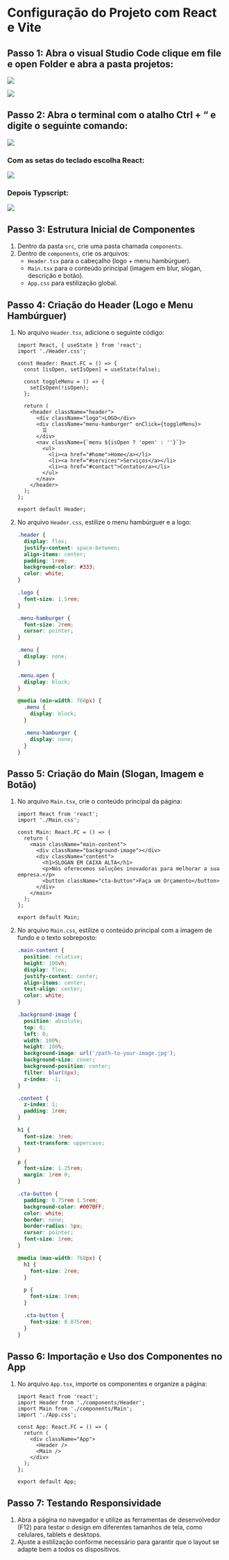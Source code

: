 # Configuração do Projeto com React e Vite

## Passo 1: Abra o visual Studio Code clique em file e open Folder e abra a pasta projetos:

![](./passo%201.png)

![](./passo%201.2.png)

## Passo 2: Abra o terminal com o atalho Ctrl + “  e  digite o seguinte comando:

![](./passo%202.png)

### Com as setas do teclado escolha React:

![](./passo%202.2.png)

### Depois Typscript:

![](./passo%202.3.png)

## Passo 3: Estrutura Inicial de Componentes

1. Dentro da pasta `src`, crie uma pasta chamada `components`.
2. Dentro de `components`, crie os arquivos:
   - `Header.tsx` para o cabeçalho (logo + menu hambúrguer).
   - `Main.tsx` para o conteúdo principal (imagem em blur, slogan, descrição e botão).
   - `App.css` para estilização global.

## Passo 4: Criação do Header (Logo e Menu Hambúrguer)

1. No arquivo `Header.tsx`, adicione o seguinte código:

   ```tsx
   import React, { useState } from 'react';
   import './Header.css';

   const Header: React.FC = () => {
     const [isOpen, setIsOpen] = useState(false);

     const toggleMenu = () => {
       setIsOpen(!isOpen);
     };

     return (
       <header className="header">
         <div className="logo">LOGO</div>
         <div className="menu-hamburger" onClick={toggleMenu}>
           ☰
         </div>
         <nav className={`menu ${isOpen ? 'open' : ''}`}>
           <ul>
             <li><a href="#home">Home</a></li>
             <li><a href="#services">Serviços</a></li>
             <li><a href="#contact">Contato</a></li>
           </ul>
         </nav>
       </header>
     );
   };

   export default Header;
   ```

2. No arquivo `Header.css`, estilize o menu hambúrguer e a logo:

   ```css
   .header {
     display: flex;
     justify-content: space-between;
     align-items: center;
     padding: 1rem;
     background-color: #333;
     color: white;
   }

   .logo {
     font-size: 1.5rem;
   }

   .menu-hamburger {
     font-size: 2rem;
     cursor: pointer;
   }

   .menu {
     display: none;
   }

   .menu.open {
     display: block;
   }

   @media (min-width: 768px) {
     .menu {
       display: block;
     }

     .menu-hamburger {
       display: none;
     }
   }
   ```

## Passo 5: Criação do Main (Slogan, Imagem e Botão)

1. No arquivo `Main.tsx`, crie o conteúdo principal da página:

   ```tsx
   import React from 'react';
   import './Main.css';

   const Main: React.FC = () => {
     return (
       <main className="main-content">
         <div className="background-image"></div>
         <div className="content">
           <h1>SLOGAN EM CAIXA ALTA</h1>
           <p>Nós oferecemos soluções inovadoras para melhorar a sua empresa.</p>
           <button className="cta-button">Faça um Orçamento</button>
         </div>
       </main>
     );
   };

   export default Main;
   ```

2. No arquivo `Main.css`, estilize o conteúdo principal com a imagem de fundo e o texto sobreposto:

   ```css
   .main-content {
     position: relative;
     height: 100vh;
     display: flex;
     justify-content: center;
     align-items: center;
     text-align: center;
     color: white;
   }

   .background-image {
     position: absolute;
     top: 0;
     left: 0;
     width: 100%;
     height: 100%;
     background-image: url('/path-to-your-image.jpg');
     background-size: cover;
     background-position: center;
     filter: blur(8px);
     z-index: -1;
   }

   .content {
     z-index: 1;
     padding: 1rem;
   }

   h1 {
     font-size: 3rem;
     text-transform: uppercase;
   }

   p {
     font-size: 1.25rem;
     margin: 1rem 0;
   }

   .cta-button {
     padding: 0.75rem 1.5rem;
     background-color: #007BFF;
     color: white;
     border: none;
     border-radius: 5px;
     cursor: pointer;
     font-size: 1rem;
   }

   @media (max-width: 768px) {
     h1 {
       font-size: 2rem;
     }

     p {
       font-size: 1rem;
     }

     .cta-button {
       font-size: 0.875rem;
     }
   }
   ```

## Passo 6: Importação e Uso dos Componentes no App

1. No arquivo `App.tsx`, importe os componentes e organize a página:

   ```tsx
   import React from 'react';
   import Header from './components/Header';
   import Main from './components/Main';
   import './App.css';

   const App: React.FC = () => {
     return (
       <div className="App">
         <Header />
         <Main />
       </div>
     );
   };

   export default App;
   ```

## Passo 7: Testando Responsividade

1. Abra a página no navegador e utilize as ferramentas de desenvolvedor (F12) para testar o design em diferentes tamanhos de tela, como celulares, tablets e desktops.
2. Ajuste a estilização conforme necessário para garantir que o layout se adapte bem a todos os dispositivos.
